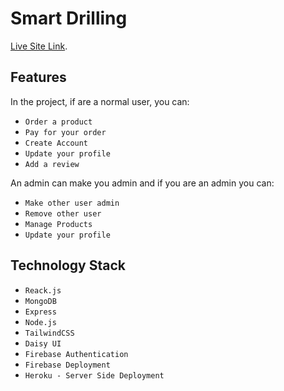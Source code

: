 # Smart Drilling

[Live Site Link](https://smart-drilling.web.app).

## Features

In the project, if are a normal user, you can:

* `Order a product`
* `Pay for your order`
* `Create Account`
* `Update your profile`
* `Add a review`

An admin can make you admin and if you are an admin you can:

* `Make other user admin`
* `Remove other user`
* `Manage Products`
* `Update your profile`

## Technology Stack

* `Reack.js`
* `MongoDB`
* `Express`
* `Node.js`
* `TailwindCSS`
* `Daisy UI`
* `Firebase Authentication`
* `Firebase Deployment`
* `Heroku - Server Side Deployment`